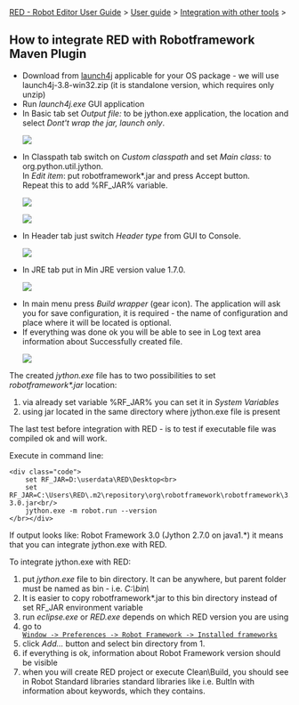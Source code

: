 <html>
<head>
<link href="PLUGINS_ROOT/org.robotframework.ide.eclipse.main.plugin.doc.user/help/style.css" rel="stylesheet" type="text/css"/>
</head>
<body>
<a href="../../../../help/index.html">RED - Robot Editor User Guide</a> &gt; <a href="../../../../help/user_guide/user_guide.html">User guide</a> &gt; <a href="../../../../help/user_guide/tools_integration.html">Integration with other tools</a> &gt; 
	<h2>How to integrate RED with Robotframework Maven Plugin</h2>
<ul>
<li>Download from <a class="external" href="http://sourceforge.net/projects/launch4j/files/launch4j-3/3.8/" target="_blank">launch4j</a>
			applicable for your OS package - we will use launch4j-3.8-win32.zip
			(it is standalone version, which requires only unzip)
		</li>
<li>Run <i>launch4j.exe</i> GUI application
		</li>
<li>In Basic tab set <i>Output file:</i> to be jython.exe
			application, the location and select <i>Dont't wrap the jar,
				launch only</i>.
			<p>
<img src="images/maven_3_basic.png"/>
</p>
</li>
<li>In Classpath tab switch on <i>Custom classpath </i> and set <i>Main
				class:</i> to org.python.util.jython. <br/>
			In <i>Edit item</i>: put robotframework*.jar and press Accept button.<br/>
			Repeat this to add %RF_JAR% variable.
			<p>
<img src="images/maven_4_classpath.jpg"/>
</p>
<p>
<img src="images/maven_4_classpath1.jpg"/>
</p>
</li>
<li>In Header tab just switch <i>Header type</i> from GUI to
			Console.
			<p>
<img src="images/maven_5_header.png"/>
</p>
</li>
<li>In JRE tab put in Min JRE version value 1.7.0.
			<p>
<img src="images/maven_6_jre.jpg"/>
</p>
</li>
<li>In main menu press <i>Build wrapper</i> (gear icon). The
			application will ask you for save configuration, it is required - the
			name of configuration and place where it will be located is optional.
		</li>
<li>If everything was done ok you will be able to see in Log text
			area information about Successfully created file. <br/>
<p>
<img src="images/maven_8_jre.png"/>
</p>
</li>
</ul>
<p>
		The created <i>jython.exe</i> file has to two possibilities to set <i>robotframework*.jar</i>
		location:
	</p>
<ol>
<li>via already set variable %RF_JAR% you can set it in <i>System
				Variables</i></li>
<li>using jar located in the same directory where jython.exe file
			is present</li>
</ol>
<p>The last test before integration with RED - is to test if
	executable file was compiled ok and will work.</p>
<p>Execute in command line:
	
	<div class="code">
		set RF_JAR=D:\userdata\RED\Desktop<br>
		set RF_JAR=C:\Users\RED\.m2\repository\org\robotframework\robotframework\3.0\robotframework-3.0.jar<br/>
		jython.exe -m robot.run --version
	</br></div>
<p>If output looks like: Robot Framework 3.0 (Jython 2.7.0 on java1.*) it means that you can 
	integrate jython.exe with RED.
	</p>
<p>To integrate jython.exe with RED:</p>
<ol>
<li>put <i>jython.exe</i> file to bin directory. It can be
			anywhere, but parent folder must be named as bin - i.e. <i>C:\bin\
		</i></li>
<li>It is easier to copy robotframework*.jar to this bin
			directory instead of set RF_JAR environment variable</li>
<li>run <i>eclipse.exe</i> or <i>RED.exe</i> depends on which RED
			version you are using
		</li>
<li>go to <code><a class="command" href="javascript:executeCommand('org.eclipse.ui.window.preferences(preferencePageId=org.robotframework.ide.eclipse.main.plugin.preferences.installed)')">
Window -&gt; Preferences -&gt; Robot Framework -&gt; Installed frameworks</a></code>
</li>
<li>click <i>Add...</i> button and select bin directory from 1.
		</li>
<li>if everything is ok, information about Robot Framework
			version should be visible</li>
<li>when you will create RED project or execute Clean\Build, you
			should see in Robot Standard libraries standard libraries like i.e.
			BultIn with information about keywords, which they contains.</li>
</ol>
</p></body>
</html>